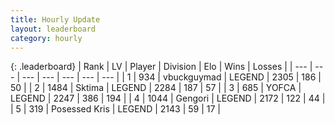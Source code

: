 ```yaml
---
title: Hourly Update
layout: leaderboard
category: hourly
---
```


{: .leaderboard}
| Rank | LV | Player | Division | Elo | Wins | Losses |
| --- | --- | --- | --- | --- | --- | --- |
| <span data-change="0">1</span> | 934 | <span title="ID: 418052">vbuckguymad</span> | LEGEND | <span data-change="0">2305</span> | <span data-change="0">186</span> | <span data-change="0">50</span> |
| <span data-change="0">2</span> | 1484 | <span title="ID: 353063">Sktima</span> | LEGEND | <span data-change="0">2284</span> | <span data-change="0">187</span> | <span data-change="0">57</span> |
| <span data-change="0">3</span> | 685 | <span title="ID: 650820">YOFCA</span> | LEGEND | <span data-change="-5">2247</span> | <span data-change="9">386</span> | <span data-change="2">194</span> |
| <span data-change="0">4</span> | 1044 | <span title="ID: 294236">Gengori</span> | LEGEND | <span data-change="0">2172</span> | <span data-change="0">122</span> | <span data-change="0">44</span> |
| <span data-change="0">5</span> | 319 | <span title="ID: 402846">Posessed Kris</span> | LEGEND | <span data-change="0">2143</span> | <span data-change="0">59</span> | <span data-change="0">17</span> |